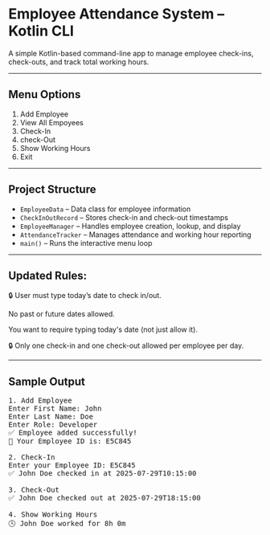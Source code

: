 # Employee Attendance System – Kotlin CLI

A simple Kotlin-based command-line app to manage employee check-ins, check-outs, and track total working hours.

---

## Menu Options

1. Add Employee
2. View All Empoyees
3. Check-In
4. check-Out
5. Show Working Hours
6. Exit


---

## Project Structure

- `EmployeeData` – Data class for employee information  
- `CheckInOutRecord` – Stores check-in and check-out timestamps  
- `EmployeeManager` – Handles employee creation, lookup, and display  
- `AttendanceTracker` – Manages attendance and working hour reporting  
- `main()` – Runs the interactive menu loop


---

 ## Updated Rules:
🔒 User must type today’s date to check in/out.

No past or future dates allowed.

You want to require typing today's date (not just allow it).

🔒 Only one check-in and one check-out allowed per employee per day.

---
## Sample Output

<pre>
1. Add Employee
Enter First Name: John
Enter Last Name: Doe
Enter Role: Developer
✅ Employee added successfully!
🔑 Your Employee ID is: E5C845

2. Check-In
Enter your Employee ID: E5C845
✅ John Doe checked in at 2025-07-29T10:15:00

3. Check-Out
✅ John Doe checked out at 2025-07-29T18:15:00

4. Show Working Hours
🕓 John Doe worked for 8h 0m

</pre>


